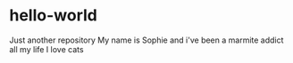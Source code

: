 # hello-world
Just another repository
My name is Sophie and i've been a marmite addict all my life
I love cats
